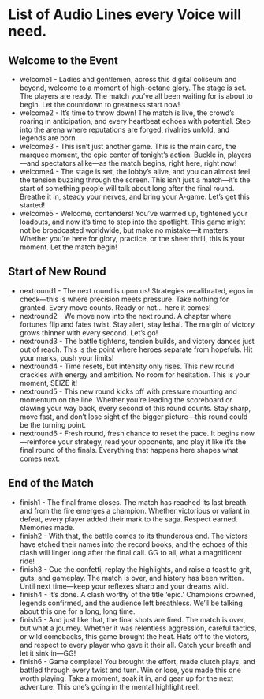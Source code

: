 # List of Audio Lines every Voice will need.


## Welcome to the Event
 - welcome1 - Ladies and gentlemen, across this digital coliseum and beyond, welcome to a moment of high-octane glory. The stage is set. The players are ready. The match you’ve all been waiting for is about to begin. Let the countdown to greatness start now!
 - welcome2 - It’s time to throw down! The match is live, the crowd’s roaring in anticipation, and every heartbeat echoes with potential. Step into the arena where reputations are forged, rivalries unfold, and legends are born.
 - welcome3 - This isn’t just another game. This is the main card, the marquee moment, the epic center of tonight’s action. Buckle in, players—and spectators alike—as the match begins, right here, right now!
 - welcome4 - The stage is set, the lobby’s alive, and you can almost feel the tension buzzing through the screen. This isn’t just a match—it’s the start of something people will talk about long after the final round. Breathe it in, steady your nerves, and bring your A-game. Let’s get this started!
 - welcome5 - Welcome, contenders! You’ve warmed up, tightened your loadouts, and now it’s time to step into the spotlight. This game might not be broadcasted worldwide, but make no mistake—it matters. Whether you’re here for glory, practice, or the sheer thrill, this is your moment. Let the match begin!

## Start of New Round
 - nextround1 - The next round is upon us! Strategies recalibrated, egos in check—this is where precision meets pressure. Take nothing for granted. Every move counts. Ready or not… here it comes!
 - nextround2 - We move now into the next round. A chapter where fortunes flip and fates twist. Stay alert, stay lethal. The margin of victory grows thinner with every second. Let’s go!
 - nextround3 - The battle tightens, tension builds, and victory dances just out of reach. This is the point where heroes separate from hopefuls. Hit your marks, push your limits!
 - nextround4 - Time resets, but intensity only rises. This new round crackles with energy and ambition. No room for hesitation. This is your moment, SEIZE it!
 - nextround5 - This new round kicks off with pressure mounting and momentum on the line. Whether you’re leading the scoreboard or clawing your way back, every second of this round counts. Stay sharp, move fast, and don’t lose sight of the bigger picture—this round could be the turning point.
 - nextround6 - Fresh round, fresh chance to reset the pace. It begins now—reinforce your strategy, read your opponents, and play it like it’s the final round of the finals. Everything that happens here shapes what comes next.


## End of the Match
 - finish1 - The final frame closes. The match has reached its last breath, and from the fire emerges a champion. Whether victorious or valiant in defeat, every player added their mark to the saga. Respect earned. Memories made.
 - finish2 - With that, the battle comes to its thunderous end. The victors have etched their names into the record books, and the echoes of this clash will linger long after the final call. GG to all, what a magnificent ride!
 - finish3 - Cue the confetti, replay the highlights, and raise a toast to grit, guts, and gameplay. The match is over, and history has been written. Until next time—keep your reflexes sharp and your dreams wild.
 - finish4 - It’s done. A clash worthy of the title ‘epic.’ Champions crowned, legends confirmed, and the audience left breathless. We’ll be talking about this one for a long, long time.
 - finish5 - And just like that, the final shots are fired. The match is over, but what a journey. Whether it was relentless aggression, careful tactics, or wild comebacks, this game brought the heat. Hats off to the victors, and respect to every player who gave it their all. Catch your breath and let it sink in—GG!
 - finish6 - Game complete! You brought the effort, made clutch plays, and battled through every twist and turn. Win or lose, you made this one worth playing. Take a moment, soak it in, and gear up for the next adventure. This one’s going in the mental highlight reel.
